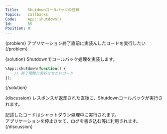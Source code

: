 ```yaml
---
Title:    Shutdownコールバックの登録
Topics:   callbacks
Code:     App::shutdown()
Id:       55
Position: 8
---
```


{problem}
アプリケーション終了直前に実装んしたコードを実行したい
{/problem}

{solution}
Shutdownでコールバック処理を実装します。

```php
\App::shutdown(function() {
    // 終了間際に実行させたいコード
});
```
{/solution}

{discussion}
レスポンスが返却された直後に、Shutdownコールバックが実行されます。

記述したコードはシャットダウン処理中に実行されます。  
アプリケーションを停止させて、ログを書き込む等に利用されます。
{/discussion}
